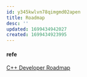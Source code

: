 ```yaml
---
id: y345kwlvn78qimgmd02apen
title: Roadmap
desc: ''
updated: 1699434942027
created: 1699434923995
---
```





#### refe
[C++ Developer Roadmap](https://roadmap.sh/cpp)
